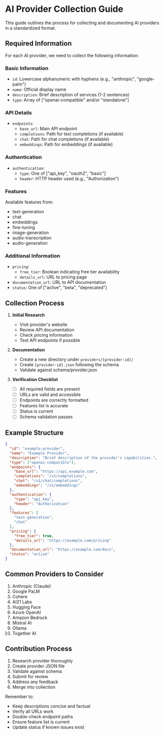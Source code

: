 # AI Provider Collection Guide

This guide outlines the process for collecting and documenting AI providers in a standardized format.

## Required Information

For each AI provider, we need to collect the following information:

### Basic Information
- `id`: Lowercase alphanumeric with hyphens (e.g., "anthropic", "google-palm")
- `name`: Official display name
- `description`: Brief description of services (1-2 sentences)
- `type`: Array of ["openai-compatible" and/or "standalone"]

### API Details
- `endpoints`:
  - `base_url`: Main API endpoint
  - `completions`: Path for text completions (if available)
  - `chat`: Path for chat completions (if available)
  - `embeddings`: Path for embeddings (if available)

### Authentication
- `authentication`:
  - `type`: One of ["api_key", "oauth2", "basic"]
  - `header`: HTTP header used (e.g., "Authorization")

### Features
Available features from:
- text-generation
- chat
- embeddings
- fine-tuning
- image-generation
- audio-transcription
- audio-generation

### Additional Information
- `pricing`:
  - `free_tier`: Boolean indicating free tier availability
  - `details_url`: URL to pricing page
- `documentation_url`: URL to API documentation
- `status`: One of ["active", "beta", "deprecated"]

## Collection Process

1. **Initial Research**
   - Visit provider's website
   - Review API documentation
   - Check pricing information
   - Test API endpoints if possible

2. **Documentation**
   - Create a new directory under `providers/[provider-id]/`
   - Create `[provider-id].json` following the schema
   - Validate against schema/provider.json

3. **Verification Checklist**
   - [ ] All required fields are present
   - [ ] URLs are valid and accessible
   - [ ] Endpoints are correctly formatted
   - [ ] Features list is accurate
   - [ ] Status is current
   - [ ] Schema validation passes

## Example Structure

```json
{
  "id": "example-provider",
  "name": "Example Provider",
  "description": "Brief description of the provider's capabilities.",
  "type": ["openai-compatible"],
  "endpoints": {
    "base_url": "https://api.example.com",
    "completions": "/v1/completions",
    "chat": "/v1/chat/completions",
    "embeddings": "/v1/embeddings"
  },
  "authentication": {
    "type": "api_key",
    "header": "Authorization"
  },
  "features": [
    "text-generation",
    "chat"
  ],
  "pricing": {
    "free_tier": true,
    "details_url": "https://example.com/pricing"
  },
  "documentation_url": "https://example.com/docs",
  "status": "active"
}
```

## Common Providers to Consider

1. Anthropic (Claude)
2. Google PaLM
3. Cohere
4. AI21 Labs
5. Hugging Face
6. Azure OpenAI
7. Amazon Bedrock
8. Mistral AI
9. Ollama
10. Together AI

## Contribution Process

1. Research provider thoroughly
2. Create provider JSON file
3. Validate against schema
4. Submit for review
5. Address any feedback
6. Merge into collection

Remember to:
- Keep descriptions concise and factual
- Verify all URLs work
- Double-check endpoint paths
- Ensure feature list is current
- Update status if known issues exist